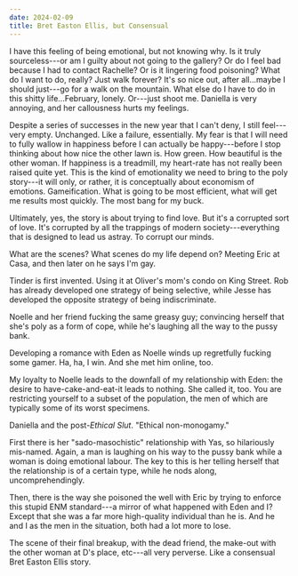 ```yaml
---
date: 2024-02-09
title: Bret Easton Ellis, but Consensual
---
```


I have this feeling of being emotional, but not knowing why. Is it truly sourceless---or am I guilty about not going to the gallery? Or do I feel bad because I had to contact Rachelle? Or is it lingering food poisoning? What do I want to do, really? Just walk forever? It's so nice out, after all...maybe I should just---go for a walk on the mountain. What else do I have to do in this shitty life...February, lonely. Or---just shoot me. Daniella is very annoying, and her callousness hurts my feelings.

Despite a series of successes in the new year that I can't deny, I still feel---very empty. Unchanged. Like a failure, essentially. My fear is that I will need to fully wallow in happiness before I can actually be happy---before I stop thinking about how nice the other lawn is. How green. How beautiful is the other woman. If happiness is a treadmill, my heart-rate has not really been raised quite yet. This is the kind of emotionality we need to bring to the poly story---it will only, or rather, it is conceptually about economism of emotions. Gameification. What is going to be most efficient, what will get me results most quickly. The most bang for my buck.

Ultimately, yes, the story is about trying to find love. But it's a corrupted sort of love. It's corrupted by all the trappings of modern society---everything that is designed to lead us astray. To corrupt our minds.

What are the scenes? What scenes do my life depend on? Meeting Eric at Casa, and then later on he says I'm gay.

Tinder is first invented. Using it at Oliver's mom's condo on King Street. Rob has already developed one strategy of being selective, while Jesse has developed the opposite strategy of being indiscriminate.

Noelle and her friend fucking the same greasy guy; convincing herself that she's poly as a form of cope, while he's laughing all the way to the pussy bank.

Developing a romance with Eden as Noelle winds up regretfully fucking some gamer. Ha, ha, I win. And she met him online, too.

My loyalty to Noelle leads to the downfall of my relationship with Eden: the desire to have-cake-and-eat-it leads to nothing. She called it, too. You are restricting yourself to a subset of the population, the men of which are typically some of its worst specimens.

Daniella and the post-*Ethical Slut*. "Ethical non-monogamy."

First there is her "sado-masochistic" relationship with Yas, so hilariously mis-named. Again, a man is laughing on his way to the pussy bank while a woman is doing emotional labour. The key to this is her telling herself that the relationship is of a certain type, while he nods along, uncomprehendingly.

Then, there is the way she poisoned the well with Eric by trying to enforce this stupid ENM standard---a mirror of what happened with Eden and I? Except that she was a far more high-quality individual than he is. And he and I as the men in the situation, both had a lot more to lose.

The scene of their final breakup, with the dead friend, the make-out with the other woman at D's place, etc---all very perverse. Like a consensual Bret Easton Ellis story.
